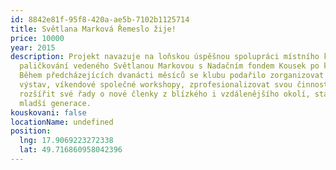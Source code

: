 ```yaml
---
id: 8842e81f-95f8-420a-ae5b-7102b1125714
title: Světlana Marková Řemeslo žije!
price: 10000
year: 2015
description: Projekt navazuje na loňskou úspěšnou spolupráci místního klubu
  paličkování vedeného Světlanou Markovou s Nadačním fondem Kousek po kousku.
  Během předcházejících dvanácti měsíců se klubu podařilo zorganizovat několik
  výstav, víkendové společné workshopy, zprofesionalizovat svou činnost i
  rozšířit své řady o nové členky z blízkého i vzdálenějšího okolí, starší i
  mladší generace.
kouskovani: false
locationName: undefined
position:
  lng: 17.9069223272338
  lat: 49.716860958042396
---
```

